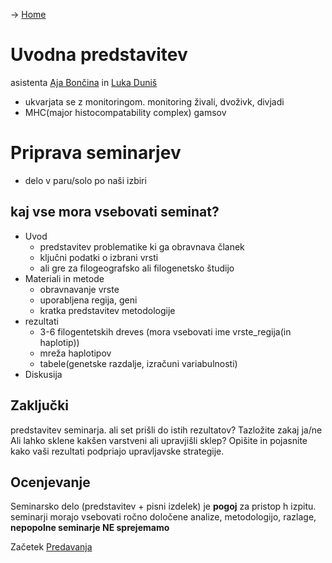 -> [Home](3.%20Letnik/1.Semester/Evolucijska%20in%20populacijska%20genomika/Uvod.md)
# Uvodna predstavitev
asistenta [Aja Bončina](mail://aja.boncina@famnit.upr.si) in [Luka Duniš](mail://luka.dunis@famnit.upr.si)
- ukvarjata se z monitoringom.  monitoring živali, dvoživk, divjadi
- MHC(major histocompatability complex) gamsov
# Priprava seminarjev
- delo v paru/solo po naši izbiri

## kaj vse mora vsebovati seminat?
- Uvod
	- predstavitev problematike ki ga obravnava članek
	- ključni podatki o izbrani vrsti
	- ali gre za filogeografsko ali filogenetsko študijo
- Materiali in metode
	- obravnavanje vrste 
	- uporabljena regija, geni
	- kratka predstavitev metodologije
- rezultati
	- 3-6 filogentetskih dreves (mora vsebovati ime vrste_regija(in haplotip))
	- mreža haplotipov
	- tabele(genetske razdalje, izračuni variabulnosti)
- Diskusija
## Zaključki
predstavitev seminarja.
ali set prišli do istih rezultatov?
Tazložite zakaj ja/ne
Ali lahko sklene kakšen varstveni ali upravjišli sklep?
Opišite in pojasnite kako vaši rezultati podpriajo upravljavske strategije.
## Ocenjevanje
Seminarsko delo (predstavitev + pisni izdelek) je **pogoj** za pristop h izpitu.
	seminarji morajo vsebovati ročno določene analize, metodologijo, razlage, 
	**nepopolne seminarje NE sprejemamo**

Začetek [Predavanja](Podatkovne_Baze.md)
